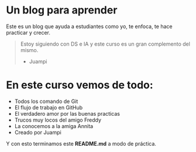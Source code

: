 # Un blog para aprender 
Este es un blog que ayuda a estudiantes como yo, te enfoca, te hace practicar y  crecer.
> Estoy siguiendo con DS e IA y este curso es un gran complemento del mismo.
> - Juampi

# En este curso vemos de todo:
- Todos los comando de Git
- El flujo de trabajo en GitHub
- El verdadero amor por las buenas practicas
- Trucos muy locos del amigo Freddy
- La conocemos a la amiga Annita
- Creado por Juampi

Y con esto terminamos este **README.md** a modo de práctica.

